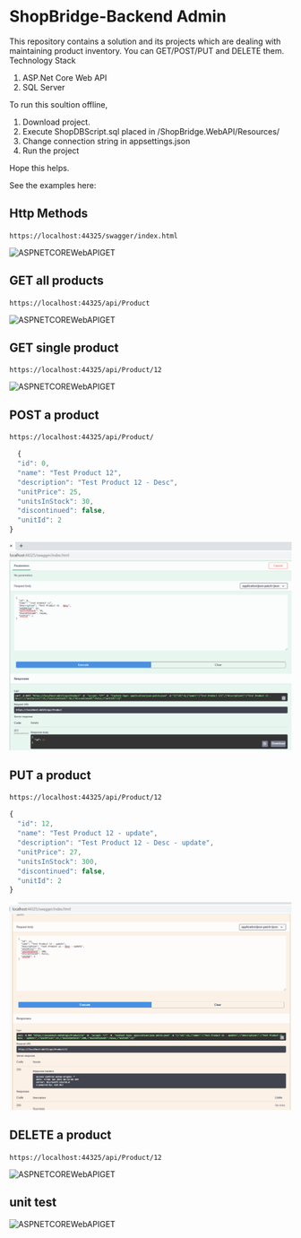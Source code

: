 # ShopBridge-Backend Admin

This repository contains a solution and its projects which are dealing with maintaining product inventory. You can GET/POST/PUT and DELETE them. 
Technology Stack
1. ASP.Net Core Web API
2. SQL Server


To run this soultion offline, 
1. Download project. 
2. Execute ShopDBScript.sql placed in /ShopBridge.WebAPI/Resources/ 
3. Change connection string in appsettings.json
4. Run the project

Hope this helps.

See the examples here: 

## Http Methods

``` https://localhost:44325/swagger/index.html ```

![ASPNETCOREWebAPIGET](./.github/01_AllHttpMethods.PNG)

## GET all products

```https://localhost:44325/api/Product ```

![ASPNETCOREWebAPIGET](./.github/02_GetAll.PNG)

## GET single product

``` https://localhost:44325/api/Product/12 ```

![ASPNETCOREWebAPIGET](./.github/03_GetById.PNG)

## POST a product

``` https://localhost:44325/api/Product/ ```

```javascript
  {
  "id": 0,
  "name": "Test Product 12",
  "description": "Test Product 12 - Desc",
  "unitPrice": 25,
  "unitsInStock": 30,
  "discontinued": false,
  "unitId": 2
}
```

![ASPNETCOREWebAPIGET](./.github/04_Post.PNG)

## PUT a product

``` https://localhost:44325/api/Product/12 ```

``` javascript
{
  "id": 12,
  "name": "Test Product 12 - update",
  "description": "Test Product 12 - Desc - update",
  "unitPrice": 27,
  "unitsInStock": 300,
  "discontinued": false,
  "unitId": 2
}
```

![ASPNETCOREWebAPIGET](./.github/05_Put.PNG)



## DELETE a product

``` https://localhost:44325/api/Product/12 ```

![ASPNETCOREWebAPIGET](./.github/06_Delete.PNG)

## unit test

![ASPNETCOREWebAPIGET](./.github/07_UnitTestResult)
